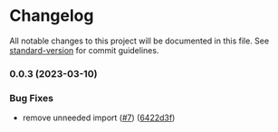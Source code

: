# Changelog

All notable changes to this project will be documented in this file. See [standard-version](https://github.com/conventional-changelog/standard-version) for commit guidelines.

### 0.0.3 (2023-03-10)


### Bug Fixes

* remove unneeded import ([#7](https://github.com/cubeCommunity/cube-tools/issues/7)) ([6422d3f](https://github.com/cubeCommunity/cube-tools/commit/6422d3f66f5df89edc90cb75dcfec8971e4a825e))
